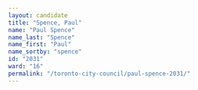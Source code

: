 ```yaml
---
layout: candidate
title: "Spence, Paul"
name: "Paul Spence"
name_last: "Spence"
name_first: "Paul"
name_sortby: "spence"
id: "2031"
ward: "16"
permalink: "/toronto-city-council/paul-spence-2031/"
---
```

